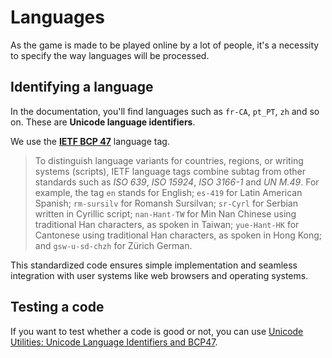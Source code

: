 # Languages

As the game is made to be played online by a lot of people, it's a necessity to specify the way languages will be
processed.

## Identifying a language

In the documentation, you'll find languages such as `fr-CA`, `pt_PT`, `zh` and so on. These are **Unicode language
identifiers**.

We use the [**IETF BCP 47**](https://en.wikipedia.org/wiki/IETF_language_tag) language tag.

> To distinguish language variants for countries, regions, or writing systems (scripts), IETF language tags combine
> subtag from other standards such as _ISO 639_, _ISO 15924_, _ISO 3166-1_ and _UN M.49_. For example, the tag `en`
> stands for English; `es-419` for Latin American Spanish; `rm-sursilv` for Romansh Sursilvan; `sr-Cyrl` for Serbian
> written in Cyrillic script; `nan-Hant-TW` for Min Nan Chinese using traditional Han characters, as spoken in Taiwan;
> `yue-Hant-HK` for Cantonese using traditional Han characters, as spoken in Hong Kong; and `gsw-u-sd-chzh` for Zürich
> German.


This standardized code ensures simple implementation and seamless integration with user systems like web browsers and
operating systems.

## Testing a code

If you want to test whether a code is good or not, you can
use [Unicode Utilities: Unicode Language Identifiers and BCP47](https://util.unicode.org/UnicodeJsps/languageid.jsp?l=en).